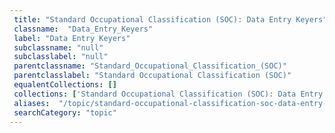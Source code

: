 ```yaml
--- 
 title: "Standard Occupational Classification (SOC): Data Entry Keyers" 
 classname:  "Data_Entry_Keyers" 
 label: "Data Entry Keyers" 
 subclassname: "null" 
 subclasslabel: "null" 
 parentclassname: "Standard_Occupational_Classification_(SOC)" 
 parentclasslabel: "Standard Occupational Classification (SOC)" 
 equalentCollections: [] 
 collections: ['Standard Occupational Classification (SOC): Data Entry Keyers']
 aliases:  "/topic/standard-occupational-classification-soc-data-entry-keyers"  
 searchCategory: "topic" 
---
```

